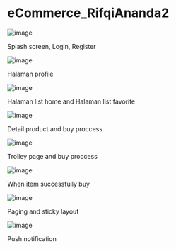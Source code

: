 # eCommerce_RifqiAnanda2

![image](https://user-images.githubusercontent.com/87416222/225801799-632e766d-662c-4fd8-bd4b-8ed9061736f9.png)

Splash screen, Login, Register

![image](https://user-images.githubusercontent.com/87416222/225801909-37e92a92-0c0f-45a6-aec2-edb300485714.png)

Halaman profile 

![image](https://user-images.githubusercontent.com/87416222/225801997-d311420a-9b06-402a-9ad0-2e4efa59c8f3.png)

Halaman list home and Halaman list favorite

![image](https://user-images.githubusercontent.com/87416222/225802157-10b7c8ee-8237-4c11-b136-c68e24c253bd.png)

Detail product and buy proccess

![image](https://user-images.githubusercontent.com/87416222/225802273-69802b4f-b941-4554-b9e4-934f9ecb63d2.png)

Trolley page and buy proccess

![image](https://user-images.githubusercontent.com/87416222/225802346-59b0552c-7d1f-4539-93e4-70f34d336460.png)

When item successfully buy

![image](https://user-images.githubusercontent.com/87416222/225802416-5558a7d0-4453-4945-ade7-4f0f68789e74.png)

Paging and sticky layout

![image](https://user-images.githubusercontent.com/87416222/225802620-c6beebeb-8101-4866-80f4-a92abf96bcc2.png)

Push notification
